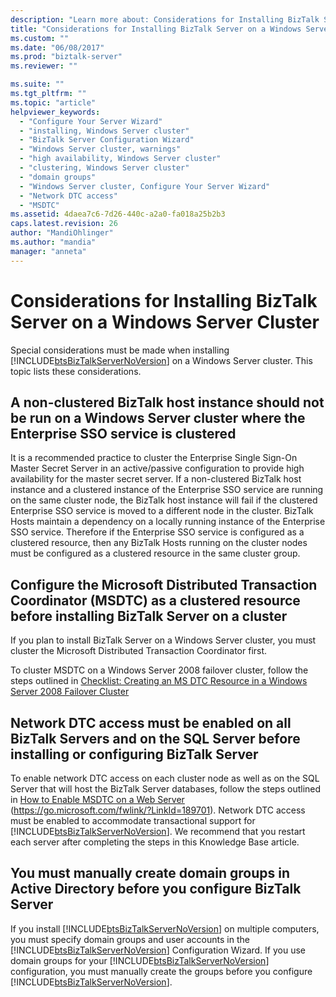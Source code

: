 ```yaml
---
description: "Learn more about: Considerations for Installing BizTalk Server on a Windows Server Cluster"
title: "Considerations for Installing BizTalk Server on a Windows Server Cluster2 | Microsoft Docs"
ms.custom: ""
ms.date: "06/08/2017"
ms.prod: "biztalk-server"
ms.reviewer: ""

ms.suite: ""
ms.tgt_pltfrm: ""
ms.topic: "article"
helpviewer_keywords:
  - "Configure Your Server Wizard"
  - "installing, Windows Server cluster"
  - "BizTalk Server Configuration Wizard"
  - "Windows Server cluster, warnings"
  - "high availability, Windows Server cluster"
  - "clustering, Windows Server cluster"
  - "domain groups"
  - "Windows Server cluster, Configure Your Server Wizard"
  - "Network DTC access"
  - "MSDTC"
ms.assetid: 4daea7c6-7d26-440c-a2a0-fa018a25b2b3
caps.latest.revision: 26
author: "MandiOhlinger"
ms.author: "mandia"
manager: "anneta"
---
```

# Considerations for Installing BizTalk Server on a Windows Server Cluster
Special considerations must be made when installing [!INCLUDE[btsBizTalkServerNoVersion](../includes/btsbiztalkservernoversion-md.md)] on a Windows Server cluster. This topic lists these considerations.

## A non-clustered BizTalk host instance should not be run on a Windows Server cluster where the Enterprise SSO service is clustered
 It is a recommended practice to cluster the Enterprise Single Sign-On Master Secret Server in an active/passive configuration to provide high availability for the master secret server. If a non-clustered BizTalk host instance and a clustered instance of the Enterprise SSO service are running on the same cluster node, the BizTalk host instance will fail if the clustered Enterprise SSO service is moved to a different node in the cluster. BizTalk Hosts maintain a dependency on a locally running instance of the Enterprise SSO service. Therefore if the Enterprise SSO service is configured as a clustered resource, then any BizTalk Hosts running on the cluster nodes must be configured as a clustered resource in the same cluster group.

## Configure the Microsoft Distributed Transaction Coordinator (MSDTC) as a clustered resource before installing BizTalk Server on a cluster
 If you plan to install BizTalk Server on a Windows Server cluster, you must cluster the Microsoft Distributed Transaction Coordinator first.

 To cluster MSDTC on a Windows Server 2008 failover cluster, follow the steps outlined in [Checklist: Creating an MS DTC Resource in a Windows Server 2008 Failover Cluster](/previous-versions/windows/it-pro/windows-server-2008-R2-and-2008/cc725955(v=ws.10))

## Network DTC access must be enabled on all BizTalk Servers and on the SQL Server before installing or configuring BizTalk Server
 To enable network DTC access on each cluster node as well as on the SQL Server that will host the BizTalk Server databases, follow the steps outlined in [How to Enable MSDTC on a Web Server](https://go.microsoft.com/fwlink/?LinkId=189701) (<https://go.microsoft.com/fwlink/?LinkId=189701>). Network DTC access must be enabled to accommodate transactional support for [!INCLUDE[btsBizTalkServerNoVersion](../includes/btsbiztalkservernoversion-md.md)]. We recommend that you restart each server after completing the steps in this Knowledge Base article.

## You must manually create domain groups in Active Directory before you configure BizTalk Server
 If you install [!INCLUDE[btsBizTalkServerNoVersion](../includes/btsbiztalkservernoversion-md.md)] on multiple computers, you must specify domain groups and user accounts in the [!INCLUDE[btsBizTalkServerNoVersion](../includes/btsbiztalkservernoversion-md.md)] Configuration Wizard. If you use domain groups for your [!INCLUDE[btsBizTalkServerNoVersion](../includes/btsbiztalkservernoversion-md.md)] configuration, you must manually create the groups before you configure [!INCLUDE[btsBizTalkServerNoVersion](../includes/btsbiztalkservernoversion-md.md)].